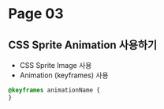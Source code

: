 # Page 03

## CSS Sprite Animation 사용하기

- CSS Sprite Image 사용
- Animation (keyframes) 사용

```css
@keyframes animationName {
}
```
